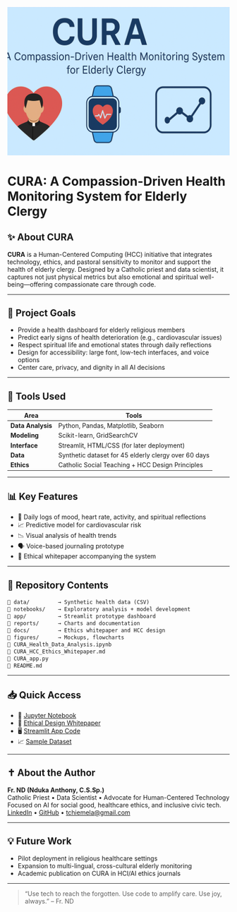 
<p align="center">
  <img src="banner.png" alt="CURA Banner" />
</p>

# CURA: A Compassion-Driven Health Monitoring System for Elderly Clergy

## ✨ About CURA

**CURA** is a Human-Centered Computing (HCC) initiative that integrates technology, ethics, and pastoral sensitivity to monitor and support the health of elderly clergy. Designed by a Catholic priest and data scientist, it captures not just physical metrics but also emotional and spiritual well-being—offering compassionate care through code.

---

## 🎯 Project Goals

- Provide a health dashboard for elderly religious members  
- Predict early signs of health deterioration (e.g., cardiovascular issues)  
- Respect spiritual life and emotional states through daily reflections  
- Design for accessibility: large font, low-tech interfaces, and voice options  
- Center care, privacy, and dignity in all AI decisions

---

## 🧰 Tools Used

| Area | Tools |
|------|-------|
| **Data Analysis** | Python, Pandas, Matplotlib, Seaborn |
| **Modeling** | Scikit-learn, GridSearchCV |
| **Interface** | Streamlit, HTML/CSS (for later deployment) |
| **Data** | Synthetic dataset for 45 elderly clergy over 60 days |
| **Ethics** | Catholic Social Teaching + HCC Design Principles |

---

## 📊 Key Features

- 🧓 Daily logs of mood, heart rate, activity, and spiritual reflections  
- 📈 Predictive model for cardiovascular risk  
- 📉 Visual analysis of health trends  
- 🗣 Voice-based journaling prototype  
- 📜 Ethical whitepaper accompanying the system

---

## 📁 Repository Contents

```
📂 data/         → Synthetic health data (CSV)
📂 notebooks/    → Exploratory analysis + model development
📂 app/          → Streamlit prototype dashboard
📂 reports/      → Charts and documentation
📂 docs/         → Ethics whitepaper and HCC design
📂 figures/      → Mockups, flowcharts
📄 CURA_Health_Data_Analysis.ipynb
📄 CURA_HCC_Ethics_Whitepaper.md
📄 CURA_app.py
📄 README.md
```

---

## 📥 Quick Access

- 📓 [Jupyter Notebook](./CURA_Health_Data_Analysis.ipynb)  
- 📄 [Ethical Design Whitepaper](./CURA_HCC_Ethics_Whitepaper.md)  
- 🖥️ [Streamlit App Code](./CURA_app.py)  
- 📈 [Sample Dataset](./data/cura_45_elderly_health_data.csv)

---

## ✝️ About the Author

**Fr. ND (Nduka Anthony, C.S.Sp.)**  
Catholic Priest • Data Scientist • Advocate for Human-Centered Technology  
Focused on AI for social good, healthcare ethics, and inclusive civic tech.  
[LinkedIn](https://www.linkedin.com/in/tchiemela) • [GitHub](https://github.com/Temela) • tchiemela@gmail.com

---

## 💡 Future Work

- Pilot deployment in religious healthcare settings  
- Expansion to multi-lingual, cross-cultural elderly monitoring  
- Academic publication on CURA in HCI/AI ethics journals

---

> “Use tech to reach the forgotten. Use code to amplify care. Use joy, always.” – Fr. ND
